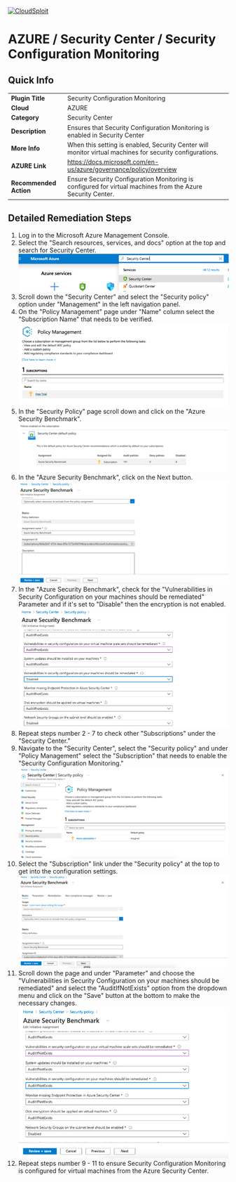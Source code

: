 [![CloudSploit](https://cloudsploit.com/img/logo-new-big-text-100.png "CloudSploit")](https://cloudsploit.com)

# AZURE / Security Center / Security Configuration Monitoring

## Quick Info

| | |
|-|-|
| **Plugin Title** | Security Configuration Monitoring |
| **Cloud** | AZURE |
| **Category** | Security Center |
| **Description** | Ensures that Security Configuration Monitoring is enabled in Security Center |
| **More Info** | When this setting is enabled, Security Center will monitor virtual machines for security configurations. |
| **AZURE Link** | https://docs.microsoft.com/en-us/azure/governance/policy/overview |
| **Recommended Action** | Ensure Security Configuration Monitoring is configured for virtual machines from the Azure Security Center. |

## Detailed Remediation Steps

1. Log in to the Microsoft Azure Management Console.
2. Select the "Search resources, services, and docs" option at the top and search for Security Center. </br> <img src="/resources/azure/securitycenter/security-configuration-monitoring/step2.png"/>
3. Scroll down the "Security Center" and select the "Security policy" option under "Management" in the left navigation panel.</br>
4. On the "Policy Management" page under "Name" column select the "Subscription Name" that needs to be verified.</br> <img src="/resources/azure/securitycenter/security-configuration-monitoring/step4.png"/>
5. In the "Security Policy" page scroll down and click on the "Azure Security Benchmark".</br> <img src="/resources/azure/securitycenter/security-configuration-monitoring/step5.png"/>
6. In the "Azure Security Benchmark", click on the Next button.</br> <img src="/resources/azure/securitycenter/security-configuration-monitoring/step6.png"/>
7. In the "Azure Security Benchmark", check for the "Vulnerabilities in Security Configuration on your machines should be remediated" Parameter and if it's set to "Disable" then the encryption is not enabled.</br> <img src="/resources/azure/securitycenter/security-configuration-monitoring/step7.png"/>
8. Repeat steps number 2 - 7 to check other "Subscriptions" under the "Security Center."</br>
9. Navigate to the "Security Center", select the "Security policy" and under "Policy Management" select the "Subscription" that needs to enable the "Security Configuration Monitoring."</br> <img src="/resources/azure/securitycenter/security-configuration-monitoring/step9.png"/>
10. Select the "Subscription" link under the "Security policy" at the top to get into the configuration settings. </br> <img src="/resources/azure/securitycenter/security-configuration-monitoring/step10.png"/>
11. Scroll down the page and under "Parameter" and choose the "Vulnerabilities in Security Configuration on your machines should be remediated" and select the "AuditIfNotExists" option from the dropdown menu and click on the "Save" button at the bottom to make the necessary changes.</br> <img src="/resources/azure/securitycenter/security-configuration-monitoring/step11.png"/>
12. Repeat steps number 9 - 11 to ensure Security Configuration Monitoring is configured for virtual machines from the Azure Security Center.</br>
